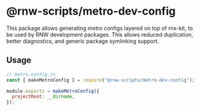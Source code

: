 # @rnw-scripts/metro-dev-config

This package allows generating metro configs layered on top of rnx-kit, to be
used by RNW development packages. This allows reduced duplication, better
diagnostics, and generic package symlinking support.

## Usage

```js
// metro.config.js
const { makeMetroConfig } = require("@rnw-scripts/metro-dev-config");

module.exports = makeMetroConfig({
  projectRoot: __dirname,
});
```